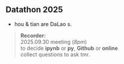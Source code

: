 ## Datathon 2025  
* hou & tian are DaLao s.  
  
> __Recorder:__  
> 2025.09.30 meeting  (*8pm*)  
> to decide __ipynb__ or __py__, __Github__ or __online__  
> collect questions to ask tmr.  
>
